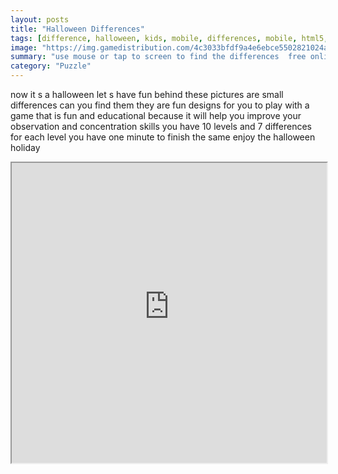 ```yaml
---
layout: posts
title: "Halloween Differences"
tags: [difference, halloween, kids, mobile, differences, mobile, html5, arcade, halloween, free, online, games, oyna, game, free, games, play, play, games]
image: "https://img.gamedistribution.com/4c3033bfdf9a4e6ebce5502821024a9f-512x384.jpeg"
summary: "use mouse or tap to screen to find the differences  free online games oyna game free games play play games"
category: "Puzzle"
---
```


now it s a halloween let s have fun behind these pictures are small differences can you find them they are fun designs for you to play with a game that is fun and educational because it will help you improve your observation and concentration skills you have 10 levels and 7 differences for each level you have one minute to finish the same enjoy the halloween holiday

<iframe width="100%" height="480px;" src="https://html5.gamedistribution.com/4c3033bfdf9a4e6ebce5502821024a9f/"></iframe>